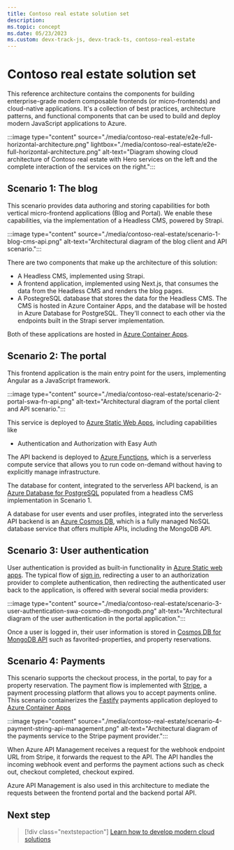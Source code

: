 ```yaml
---
title: Contoso real estate solution set
description: 
ms.topic: concept
ms.date: 05/23/2023
ms.custom: devx-track-js, devx-track-ts, contoso-real-estate
---
```


# Contoso real estate solution set

This reference architecture contains the components for building enterprise-grade modern composable frontends (or micro-frontends) and cloud-native applications. It's a collection of best practices, architecture patterns, and functional components that can be used to build and deploy modern JavaScript applications to Azure.


:::image type="content" source="./media/contoso-real-estate/e2e-full-horizontal-architecture.png" lightbox="./media/contoso-real-estate/e2e-full-horizontal-architecture.png" alt-text="Diagram showing cloud architecture of Contoso real estate with Hero services on the left and the complete interaction of the services on the right.":::

## Scenario 1: The blog

This scenario provides data authoring and storing capabilities for both vertical micro-frontend applications (Blog and Portal). We enable these capabilities, via the implementation of a Headless CMS, powered by Strapi. 

:::image type="content" source="./media/contoso-real-estate/scenario-1-blog-cms-api.png" alt-text="Architectural diagram of the blog client and API scenario.":::

There are two components that make up the architecture of this solution:

- A Headless CMS, implemented using Strapi.
- A frontend application, implemented using Next.js, that consumes the data from the Headless CMS and renders the blog pages.
- A PostegreSQL database that stores the data for the Headless CMS. The CMS is hosted in Azure Container Apps, and the database will be hosted in Azure Database for PostgreSQL. They'll connect to each other via the endpoints built in the Strapi server implementation.

Both of these applications are hosted in [Azure Container Apps](/azure/container-apps/overview).


## Scenario 2: The portal

This frontend application is the main entry point for the users, implementing Angular as a JavaScript framework. 

:::image type="content" source="./media/contoso-real-estate/scenario-2-portal-swa-fn-api.png" alt-text="Architectural diagram of the portal client and API scenario.":::

This service is deployed to [Azure Static Web Apps](/azure/static-web-apps/authentication-authorization), including capabilities like 
  - Authentication and Authorization with Easy Auth

The API backend is deployed to [Azure Functions](/azure/azure-functions/), which is a serverless compute service that allows you to run code on-demand without having to explicitly manage infrastructure.

The database for content, integrated to the serverless API backend, is an [Azure Database for PostgreSQL](https://azure.microsoft.com/services/postgresql/) populated from a headless CMS implementation in Scenario 1.

A database for user events and user profiles, integrated into the serverless API backend is an [Azure Cosmos DB](https://azure.microsoft.com/services/cosmos-db/), which is a fully managed NoSQL database service that offers multiple APIs, including the MongoDB API. 

## Scenario 3: User authentication

User authentication is provided as built-in functionality in [Azure Static web apps](/azure/static-web-apps/). The typical flow of [sign in](/azure/static-web-apps/authentication-authorization), redirecting a user to an authorization provider to complete authentication, then redirecting the authenticated user back to the application, is offered with several social media providers:

:::image type="content" source="./media/contoso-real-estate/scenario-3-user-authentication-swa-cosmo-db-mongodb.png" alt-text="Architectural diagram of the user authentication in the portal application.":::

Once a user is logged in, their user information is stored in [Cosmos DB for MongoDB API](/azure/cosmos-db/mongodb/choose-model) such as favorited-properties, and property reservations. 

## Scenario 4: Payments

This scenario supports the checkout process, in the portal, to pay for a property reservation. The payment flow is implemented with [Stripe](https://stripe.com/), a payment processing platform that allows you to accept payments online.
This scenario containerizes the [Fastify](https://fastify.dev/) payments application deployed to [Azure Container Apps](/azure/container-apps/overview)

:::image type="content" source="./media/contoso-real-estate/scenario-4-payment-string-api-management.png" alt-text="Architectural diagram of the payments service to the Stripe payment provider.":::

When Azure API Management receives a request for the webhook endpoint URL from Stripe, it forwards the request to the API. The API handles the incoming webhook event and performs the payment actions such as check out, checkout completed, checkout expired. 

Azure API Management is also used in this architecture to mediate the requests between the frontend portal and the backend portal API.

## Next step

> [!div class="nextstepaction"]
> [Learn how to develop modern cloud solutions](contoso-real-estate-developer-tools.md)
